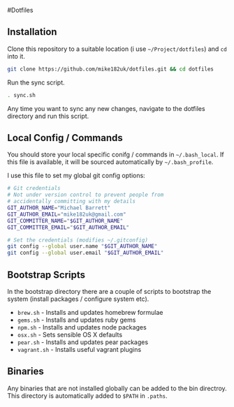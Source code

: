 #Dotfiles

## Installation

Clone this repository to a suitable location (i use `~/Project/dotfiles`) and `cd` into it.

```bash
git clone https://github.com/mike182uk/dotfiles.git && cd dotfiles
```

Run the sync script.

```bash
. sync.sh
```

Any time you want to sync any new changes, navigate to the dotfiles directory and run this script.

## Local Config / Commands

You should store your local specific conifg / commands in `~/.bash_local`. If this file is available, it will be sourced automatically by `~/.bash_profile`.

I use this file to set my global git config options:

```bash
# Git credentials
# Not under version control to prevent people from
# accidentally committing with my details
GIT_AUTHOR_NAME="Michael Barrett"
GIT_AUTHOR_EMAIL="mike182uk@gmail.com"
GIT_COMMITTER_NAME="$GIT_AUTHOR_NAME"
GIT_COMMITTER_EMAIL="$GIT_AUTHOR_EMAIL"

# Set the credentials (modifies ~/.gitconfig)
git config --global user.name "$GIT_AUTHOR_NAME"
git config --global user.email "$GIT_AUTHOR_EMAIL"
```

## Bootstrap Scripts

In the bootstrap directory there are a couple of scripts to bootstrap the system (install packages / configure system etc).

- `brew.sh` - Installs and updates homebrew formulae
- `gems.sh` - Installs and updates ruby gems
- `npm.sh` - Installs and updates node packages
- `osx.sh` - Sets sensible OS X defaults
- `pear.sh` - Installs and updates pear packages
- `vagrant.sh` - Installs useful vagrant plugins

## Binaries
Any binaries that are not installed globally can be added to the bin directroy. This directory is automatically added to `$PATH` in `.paths`.
